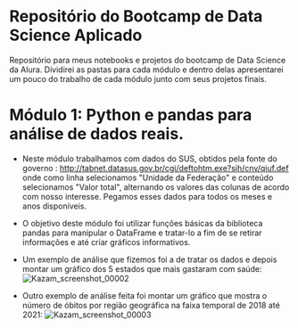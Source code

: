 # Repositório do Bootcamp de Data Science Aplicado
Repositório para meus notebooks e projetos do bootcamp de Data Science da Alura. Dividirei as pastas para cada módulo e dentro delas apresentarei um pouco do trabalho de cada módulo junto com seus projetos finais.

# Módulo 1: Python e pandas para análise de dados reais.
* Neste módulo trabalhamos com dados do SUS, obtidos pela fonte do governo : http://tabnet.datasus.gov.br/cgi/deftohtm.exe?sih/cnv/qiuf.def onde como linha selecionamos "Unidade da Federação" e conteúdo selecionamos "Valor total", alternando os valores das colunas de acordo com nosso interesse. Pegamos esses dados para todos os meses e anos disponíveis. 
* O objetivo deste módulo foi utilizar funções básicas da biblioteca pandas para manipular o DataFrame e tratar-lo a fim de se retirar informações e até criar gráficos informativos.
* Um exemplo de análise que fizemos foi a de tratar os dados e depois montar um gráfico dos 5 estados que mais gastaram com saúde:
![Kazam_screenshot_00002](https://user-images.githubusercontent.com/83654122/119781257-30a40600-bea1-11eb-8a8c-72d91ca405f5.png)

* Outro exemplo de análise feita foi montar um gráfico que mostra o número de óbitos por região geográfica na faixa temporal de 2018 até 2021:
![Kazam_screenshot_00003](https://user-images.githubusercontent.com/83654122/119781633-a27c4f80-bea1-11eb-800d-41d7df11086f.png)
